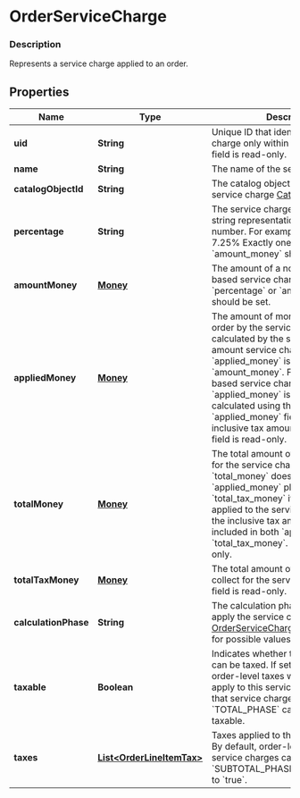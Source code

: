 
# OrderServiceCharge

### Description

Represents a service charge applied to an order.

## Properties
Name | Type | Description | Notes
------------ | ------------- | ------------- | -------------
**uid** | **String** | Unique ID that identifies the service charge only within this order.  This field is read-only. |  [optional]
**name** | **String** | The name of the service charge. |  [optional]
**catalogObjectId** | **String** | The catalog object ID referencing the service charge [CatalogObject](#type-catalogobject). |  [optional]
**percentage** | **String** | The service charge percentage, as a string representation of a decimal number.  For example, &#x60;7.25&#x60; indicates 7.25%  Exactly one of &#x60;percentage&#x60; or &#x60;amount_money&#x60; should be set. |  [optional]
**amountMoney** | [**Money**](Money.md) | The amount of a non-percentage based service charge.  Exactly one of &#x60;percentage&#x60; or &#x60;amount_money&#x60; should be set. |  [optional]
**appliedMoney** | [**Money**](Money.md) | The amount of money applied to the order by the service charge, as calculated by the server.  For fixed-amount service charges, &#x60;applied_money&#x60; is equal to &#x60;amount_money&#x60;.  For percentage-based service charges, &#x60;applied_money&#x60; is the money calculated using the percentage. The &#x60;applied_money&#x60; field will include any inclusive tax amounts as well.  This field is read-only. |  [optional]
**totalMoney** | [**Money**](Money.md) | The total amount of money to collect for the service charge.  Note that &#x60;total_money&#x60; does not equal &#x60;applied_money&#x60; plus &#x60;total_tax_money&#x60; if an inclusive tax is applied to the service charge since the inclusive tax amount will be included in both &#x60;applied_money&#x60; and &#x60;total_tax_money&#x60;.  This field is read-only. |  [optional]
**totalTaxMoney** | [**Money**](Money.md) | The total amount of tax money to collect for the service charge.  This field is read-only. |  [optional]
**calculationPhase** | **String** | The calculation phase at which to apply the service charge. See [OrderServiceChargeCalculationPhase](#type-orderservicechargecalculationphase) for possible values |  [optional]
**taxable** | **Boolean** | Indicates whether the service charge can be taxed. If set to &#x60;true&#x60;, any order-level taxes will automatically apply to this service charge. Note that service charges calculated in the &#x60;TOTAL_PHASE&#x60; cannot be marked as taxable. |  [optional]
**taxes** | [**List&lt;OrderLineItemTax&gt;**](OrderLineItemTax.md) | Taxes applied to the service charge. By default, order-level taxes apply to service charges calculated in the &#x60;SUBTOTAL_PHASE&#x60; if &#x60;taxable&#x60; is set to &#x60;true&#x60;. |  [optional]




